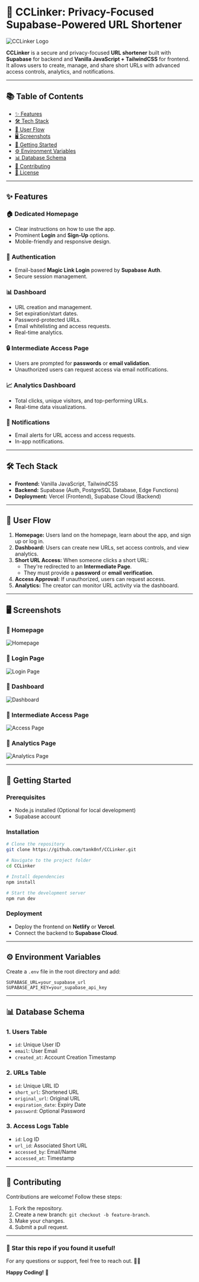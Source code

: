 # 🚀 **CCLinker: Privacy-Focused Supabase-Powered URL Shortener**

![CCLinker Logo](#) <!-- Add project logo here -->

**CCLinker** is a secure and privacy-focused **URL shortener** built with **Supabase** for backend and **Vanilla JavaScript + TailwindCSS** for frontend. It allows users to create, manage, and share short URLs with advanced access controls, analytics, and notifications.

---

## 📚 **Table of Contents**

- [✨ Features](#-features)
- [🛠️ Tech Stack](#-tech-stack)
- [🧠 User Flow](#-user-flow)
- [🖥️ Screenshots](#-screenshots)
- [🚀 Getting Started](#-getting-started)
- [⚙️ Environment Variables](#-environment-variables)
- [📊 Database Schema](#-database-schema)
- [🤝 Contributing](#-contributing)
- [📜 License](#-license)

---

## ✨ **Features**

### 🏠 **Dedicated Homepage**
- Clear instructions on how to use the app.
- Prominent **Login** and **Sign-Up** options.
- Mobile-friendly and responsive design.

### 🔑 **Authentication**
- Email-based **Magic Link Login** powered by **Supabase Auth**.
- Secure session management.

### 📊 **Dashboard**
- URL creation and management.
- Set expiration/start dates.
- Password-protected URLs.
- Email whitelisting and access requests.
- Real-time analytics.

### 🔒 **Intermediate Access Page**
- Users are prompted for **passwords** or **email validation**.
- Unauthorized users can request access via email notifications.

### 📈 **Analytics Dashboard**
- Total clicks, unique visitors, and top-performing URLs.
- Real-time data visualizations.

### 📲 **Notifications**
- Email alerts for URL access and access requests.
- In-app notifications.

---

## 🛠️ **Tech Stack**

- **Frontend:** Vanilla JavaScript, TailwindCSS
- **Backend:** Supabase (Auth, PostgreSQL Database, Edge Functions)
- **Deployment:** Vercel (Frontend), Supabase Cloud (Backend)

---

## 🧠 **User Flow**

1. **Homepage:** Users land on the homepage, learn about the app, and sign up or log in.
2. **Dashboard:** Users can create new URLs, set access controls, and view analytics.
3. **Short URL Access:** When someone clicks a short URL:
   - They're redirected to an **Intermediate Page**.
   - They must provide a **password** or **email verification**.
4. **Access Approval:** If unauthorized, users can request access.
5. **Analytics:** The creator can monitor URL activity via the dashboard.

---

## 🖥️ **Screenshots**

### 📸 Homepage
![Homepage](https://github.com/tank0nf/CCLinker/blob/main/assets/homepage.png?raw=true) <!-- Add screenshot of the homepage -->

### 📸 Login Page
![Login Page](https://github.com/tank0nf/CCLinker/blob/main/assets/login_page.png?raw=true) <!-- Add screenshot of the login page -->

### 📸 Dashboard
![Dashboard](https://github.com/tank0nf/CCLinker/blob/main/assets/dashboard.png?raw=true) <!-- Add screenshot of the dashboard -->

### 📸 Intermediate Access Page
![Access Page](https://github.com/tank0nf/CCLinker/blob/main/assets/intermidiate.png?raw=true) <!-- Add screenshot of intermediate page -->

### 📸 Analytics Page
![Analytics Page](https://github.com/tank0nf/CCLinker/blob/main/assets/analytics.png?raw=true) <!-- Add screenshot of analytics page -->

---

## 🚀 **Getting Started**

### Prerequisites
- Node.js installed (Optional for local development)
- Supabase account

### Installation

```bash
# Clone the repository
git clone https://github.com/tank0nf/CCLinker.git

# Navigate to the project folder
cd CCLinker

# Install dependencies
npm install

# Start the development server
npm run dev
```

### Deployment
- Deploy the frontend on **Netlify** or **Vercel**.
- Connect the backend to **Supabase Cloud**.

---

## ⚙️ **Environment Variables**

Create a `.env` file in the root directory and add:

```env
SUPABASE_URL=your_supabase_url
SUPABASE_API_KEY=your_supabase_api_key
```

---

## 📊 **Database Schema**

### 1. **Users Table**
- `id`: Unique User ID
- `email`: User Email
- `created_at`: Account Creation Timestamp

### 2. **URLs Table**
- `id`: Unique URL ID
- `short_url`: Shortened URL
- `original_url`: Original URL
- `expiration_date`: Expiry Date
- `password`: Optional Password

### 3. **Access Logs Table**
- `id`: Log ID
- `url_id`: Associated Short URL
- `accessed_by`: Email/Name
- `accessed_at`: Timestamp

---

## 🤝 **Contributing**

Contributions are welcome! Follow these steps:
1. Fork the repository.
2. Create a new branch: `git checkout -b feature-branch`.
3. Make your changes.
4. Submit a pull request.

---

### 🌟 **Star this repo if you found it useful!**

For any questions or support, feel free to reach out. 🚀😊

**Happy Coding!** 🎉
